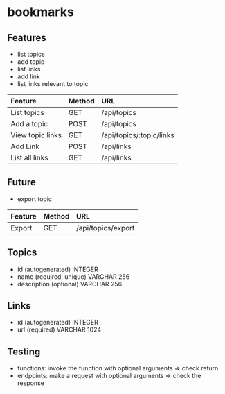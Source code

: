 # bookmarks

## Features

- list topics
- add topic
- list links
- add link
- list links relevant to topic

| Feature          | Method | URL                      |
| :--------------- | :----- | :----------------------- |
| List topics      | GET    | /api/topics              |
| Add a topic      | POST   | /api/topics              |
| View topic links | GET    | /api/topics/:topic/links |
| Add Link         | POST   | /api/links               |
| List all links   | GET    | /api/links               |

## Future

- export topic

| Feature | Method | URL                |
| :------ | :----- | :----------------- |
| Export  | GET    | /api/topics/export |

## Topics

- id (autogenerated) INTEGER
- name (required, unique) VARCHAR 256
- description (optional) VARCHAR 256

## Links

- id (autogenerated) INTEGER
- url (required) VARCHAR 1024

## Testing

- functions: invoke the function with optional arguments => check return
- endpoints: make a request with optional arguments => check the response
